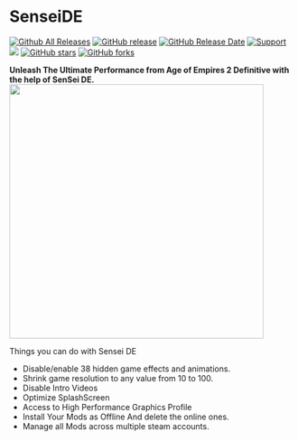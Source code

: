 # SenseiDE
[![Github All Releases](https://img.shields.io/github/downloads/gregstein/SenseiDE/total.svg)](https://github.com/gregstein/SenseiDE/releases)
[![GitHub release](https://img.shields.io/github/release/gregstein/SenseiDE/all.svg)](https://github.com/gregstein/SenseiDE/releases)
[![GitHub Release Date](https://img.shields.io/github/release-date-pre/gregstein/SenseiDE.svg)](https://github.com/gregstein/SenseiDE/releases)
[![Support](https://img.shields.io/badge/Donate-PayPal-green.svg)](https://streamlabs.com/gregstein_)
[<img src="https://discordapp.com/api/guilds/452492146100928515/widget.png?style=shield">](https://discordapp.com/invite/jdCgCyx)
[![GitHub stars](https://img.shields.io/github/stars/gregstein/SenseiDE.svg)](https://github.com/gregstein/SenseiDE/stargazers)
[![GitHub forks](https://img.shields.io/github/forks/gregstein/SenseiDE.svg)](https://github.com/gregstein/SenseiDE/network)

**Unleash The Ultimate Performance from Age of Empires 2 Definitive with the help of SenSei DE.**
<img src="https://i.imgur.com/b8M1e9j.jpg" width="450" >

Things you can do with Sensei DE

- Disable/enable 38 hidden game effects and animations.
- Shrink game resolution to any value from 10 to 100.
- Disable Intro Videos
- Optimize SplashScreen
- Access to High Performance Graphics Profile
- Install Your Mods as Offline And delete the online ones.
- Manage all Mods across multiple steam accounts.
